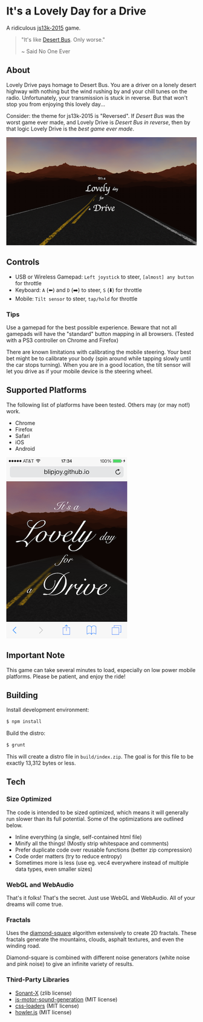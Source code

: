 # It's a Lovely Day for a Drive

A ridiculous [js13k-2015](http://2015.js13kgames.com/) game.

> "It's like [Desert Bus](https://en.wikipedia.org/wiki/Penn_%26_Teller%27s_Smoke_and_Mirrors#Desert_Bus). Only worse."
>
> ~ Said No One Ever

## About

Lovely Drive pays homage to Desert Bus. You are a driver on a lonely desert highway with nothing but the wind rushing by and your chill tunes on the radio. Unfortunately, your transmission is stuck in reverse. But that won't stop you from enjoying this lovely day...

Consider: the theme for js13k-2015 is "Reversed". If *Desert Bus* was the worst game ever made, and Lovely Drive is *Desert Bus in reverse*, then by that logic Lovely Drive is the *best game ever made*.

![Desktop screenshot](screenshots/desktop.png?raw=true "Desktop Screenshot")

## Controls

* USB or Wireless Gamepad: `Left joystick` to steer, `[almost] any button` for throttle
* Keyboard: `A` (:arrow_left:) and `D` (:arrow_right:) to steer, `S` (:arrow_down:) for throttle
* Mobile: `Tilt sensor` to steer, `tap/hold` for throttle

### Tips

Use a gamepad for the best possible experience. Beware that not all gamepads will have the "standard" button mapping in all browsers. (Tested with a PS3 controller on Chrome and Firefox)

There are known limitations with calibrating the mobile steering. Your best bet might be to calibrate your body (spin around while tapping slowly until the car stops turning). When you are in a good location, the tilt sensor will let you drive as if your mobile device is the steering wheel.

## Supported Platforms

The following list of platforms have been tested. Others may (or may not!) work.

* Chrome
* Firefox
* Safari
* iOS
* Android

![iPhone 4S screenshot](screenshots/iphone4s.png?raw=true "iPhone 4S Screenshot")

## Important Note

This game can take several minutes to load, especially on low power mobile platforms. Please be patient, and enjoy the ride!

## Building

Install development environment:

```bash
$ npm install
```

Build the distro:

```bash
$ grunt
```

This will create a distro file in `build/index.zip`. The goal is for this file to be exactly 13,312 bytes or less.

## Tech

### Size Optimized

The code is intended to be sized optimized, which means it will generally run slower than its full potential. Some of the optimizations are outlined below.

* Inline everything (a single, self-contained html file)
* Minify all the things! (Mostly strip whitespace and comments)
* Prefer duplicate code over reusable functions (better zip compression)
* Code order matters (try to reduce entropy)
* Sometimes more is less (use eg. vec4 everywhere instead of multiple data types, even smaller sizes)

### WebGL and WebAudio

That's it folks! That's the secret. Just use WebGL and WebAudio. All of your dreams will come true.

### Fractals

Uses the [diamond-square](http://www.gameprogrammer.com/fractal.html) algorithm extensively to create 2D fractals. These fractals generate the mountains, clouds, asphalt textures, and even the winding road.

Diamond-square is combined with different noise generators (white noise and pink noise) to give an infinite variety of results.

### Third-Party Libraries

* [Sonant-X](https://github.com/nicolas-van/sonant-x) (zlib license)
* [js-motor-sound-generation](https://github.com/cemrich/js-motor-sound-generation) (MIT license)
* [css-loaders](https://github.com/lukehaas/css-loaders) (MIT license)
* [howler.js](https://github.com/goldfire/howler.js) (MIT license)
